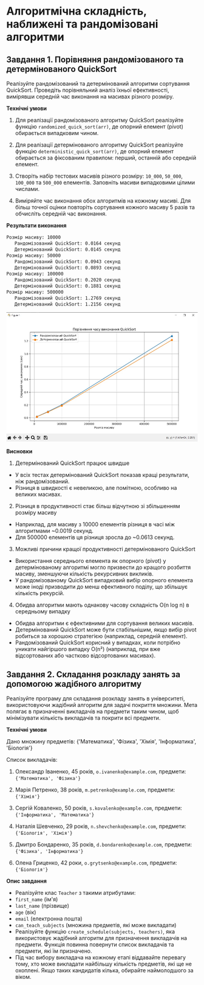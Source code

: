 # Алгоритмічна складність, наближені та рандомізовані алгоритми

## Завдання 1. Порівняння рандомізованого та детермінованого QuickSort

Реалізуйте рандомізований та детермінований алгоритми сортування QuickSort.
Проведіть порівняльний аналіз їхньої ефективності, вимірявши середній час виконання на масивах різного розміру.

**Технічні умови**

1. Для реалізації рандомізованого алгоритму QuickSort реалізуйте функцію `randomized_quick_sort(arr)`, де опорний елемент (pivot) обирається випадковим чином.

2. Для реалізації детермінованого алгоритму QuickSort реалізуйте функцію `deterministic_quick_sort(arr)`, де опорний елемент обирається за фіксованим правилом: перший, останній або середній елемент.

3. Створіть набір тестових масивів різного розміру: `10_000`, `50_000`, `100_000` та `500_000` елементів. Заповніть масиви випадковими цілими числами.

4. Виміряйте час виконання обох алгоритмів на кожному масиві. Для більш точної оцінки повторіть сортування кожного масиву 5 разів та обчисліть середній час виконання.

**Результати виконання**

```
Розмір масиву: 10000
   Рандомізований QuickSort: 0.0164 секунд
   Детермінований QuickSort: 0.0145 секунд
Розмір масиву: 50000
   Рандомізований QuickSort: 0.0943 секунд
   Детермінований QuickSort: 0.0893 секунд
Розмір масиву: 100000
   Рандомізований QuickSort: 0.2020 секунд
   Детермінований QuickSort: 0.1881 секунд
Розмір масиву: 500000
   Рандомізований QuickSort: 1.2769 секунд
   Детермінований QuickSort: 1.2156 секунд
```

![](/img/diagram.jpg)

**Висновки**

1. Детермінований QuickSort працює швидше

- У всіх тестах детермінований QuickSort показав кращі результати, ніж рандомізований.
- Різниця в швидкості є невеликою, але помітною, особливо на великих масивах.

2. Різниця в продуктивності стає більш відчутною зі збільшенням розміру масиву

- Наприклад, для масиву з 10000 елементів різниця в часі між алгоритмами ~0.0019 секунд.
- Для 500000 елементів ця різниця зросла до ~0.0613 секунд.

3. Можливі причини кращої продуктивності детермінованого QuickSort

- Використання середнього елемента як опорного (pivot) у детермінованому алгоритмі могло призвести до кращого розбиття масиву, зменшуючи кількість рекурсивних викликів.
- У рандомізованому QuickSort випадковий вибір опорного елемента може іноді призводити до менш ефективного поділу, що збільшує кількість рекурсій.

4. Обидва алгоритми мають однакову часову складність O(n log n) в середньому випадку

- Обидва алгоритми є ефективними для сортування великих масивів.
- Детермінований QuickSort може бути стабільнішим, якщо вибір pivot робиться за хорошою стратегією (наприклад, середній елемент).
- Рандомізований QuickSort корисний у випадках, коли потрібно уникати найгіршого випадку O(n²) (наприклад, при вже відсортованих або частково відсортованих масивах).

## Завдання 2. Складання розкладу занять за допомогою жадібного алгоритму

Реалізуйте програму для складання розкладу занять в університеті, використовуючи жадібний алгоритм для задачі покриття множини.
Мета полягає в призначенні викладачів на предмети таким чином, щоб мінімізувати кількість викладачів та покрити всі предмети.

**Технічні умови**

Дано множину предметів: {'Математика', 'Фізика', 'Хімія', 'Інформатика', 'Біологія'}

Список викладачів:

1. Олександр Іваненко, 45 років, `o.ivanenko@example.com`, предмети: `{'Математика', 'Фізика'}`

2. Марія Петренко, 38 років, `m.petrenko@example.com`, предмети: `{'Хімія'}`

3. Сергій Коваленко, 50 років, `s.kovalenko@example.com`, предмети: `{'Інформатика', 'Математика'}`

4. Наталія Шевченко, 29 років, `n.shevchenko@example.com`, предмети: `{'Біологія', 'Хімія'}`

5. Дмитро Бондаренко, 35 років, `d.bondarenko@example.com`, предмети: `{'Фізика', 'Інформатика'}`

6. Олена Гриценко, 42 роки, `o.grytsenko@example.com`, предмети: `{'Біологія'}`

**Опис завдання**

- Реалізуйте клас `Teacher` з такими атрибутами:
- `first_name` (ім'я)
- `last_name` (прізвище)
- `age` (вік)
- `email` (електронна пошта)
- `can_teach_subjects` (множина предметів, які може викладати)
- Реалізуйте функцію `create_schedule(subjects, teachers)`, яка використовує жадібний алгоритм для призначення викладачів на предмети.
  Функція повинна повернути список викладачів та предмети, які їм призначено.
- Під час вибору викладача на кожному етапі віддавайте перевагу тому, хто може викладати найбільшу кількість предметів, які ще не охоплені.
  Якщо таких кандидатів кілька, обирайте наймолодшого за віком.
